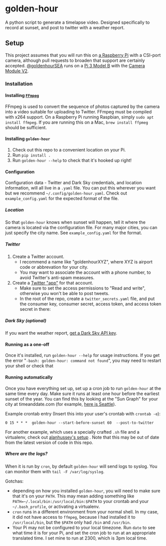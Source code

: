 # golden-hour

A python script to generate a timelapse video. Designed specifically to record at sunset, and post to twitter with a weather report.

## Setup

This project assumes that you will run this on [a Raspberry Pi][pi] with a CSI-port camera, although pull requests to broaden that support are certainly accepted. [@goldenhourSEA][goldenhourSEA] runs on a [Pi 3 Model B][model-3] with the [Camera Module V2][camera].

[pi]: https://www.raspberrypi.org
[camera]: https://www.raspberrypi.org/products/camera-module-v2/
[goldenhourSEA]: https://twitter.com/goldenhourSEA
[model-3]: https://www.raspberrypi.org/products/raspberry-pi-3-model-b/

### Installation

#### Installing [`FFmpeg`][ffmpeg]

FFmpeg is used to convert the sequence of photos captured by the camera into a video suitable for uploading to Twitter. FFmpeg must be compiled with x264 support. On a Raspberry Pi running Raspbian, simply `sudo apt install ffmpeg`. If you are running this on a Mac, `brew install ffpmeg` should be sufficient.

[ffmpeg]: http://ffmpeg.org

#### Installing `golden-hour`

1. Check out this repo to a convenient location on your Pi.
2. Run `pip install .`
3. Run `golden-hour --help` to check that it's hooked up right!

#### Configuration

Configuration data - Twitter and Dark Sky credentials, and location information, will all live in a `.yaml` file.
You can put this wherever you want but we recommend `~/.config/golden-hour.yaml`. 
Check out `example_config.yaml` for the expected format of the file.

##### Location

So that `golden-hour` knows when sunset will happen, tell it where the camera is located via the configuration file. For many major cities, you can just specify the city name.
See `example_config.yaml` for the format.

##### Twitter

1. Create a Twitter account.
    - I recommend a name like "goldenhourXYZ", where XYZ is airport code or abbrevation for your city.
    - You may want to associate the account with a phone number, to avoid Twitter's anti-spam measures.
2. Create a [Twitter "app"][twitter-app] for that account.
    - Make sure to set the access permissions to "Read and write", otherwise you won't be able to post tweets.
    - In the root of the repo, create a `twitter_secrets.yaml` file, and put the consumer key, consumer secret, access token, and access token secret in there:

[twitter-app]: https://apps.twitter.com

##### Dark Sky *(optional)*

If you want the weather report, [get a Dark Sky API key][dark-sky-api].

[dark-sky-api]: https://darksky.net/dev

#### Running as a one-off

Once it's installed, run `golden-hour --help` for usage instructions.
If you get the error "`-bash: golden-hour: command not found`", you may need to restart your shell or check that 

#### Running automatically

Once you have everything set up, set up a cron job to run `golden-hour` at the same time every day. Make sure it runs at least one hour before the earliest sunset of the year. You can find this by looking at the "Sun Graph" for your city at timeanddate.com (for example, [here is Seattle](https://www.timeanddate.com/sun/usa/seattle)).

Example crontab entry (Insert this into your user's crontab with `crontab -e`):
```cron
0 15 * * *  golden-hour --start-before-sunset 60  --post-to-twitter
```
For another example, which uses a specially crafted `.sh` file and a virtualenv, check out [alanhussey's setup](`https://gist.github.com/alanhussey/0f5ccbd1f28e1c7d2c851bff5c496889`) . Note that this may be out of date from the latest version of code in this repo.

##### Where are the logs?

When it is run by `cron`, by default `golden-hour` will send logs to syslog. You can monitor them with `tail -F /var/log/syslog`.

Gotchas:

- depending on how you installed `golden-hour`, you will need to make sure that it's on your `PATH`. This may mean adding something like `PATH=~/.local/bin:/usr/local/bin:$PATH` to your crontab and your `~/.bash_profile`, or activating a virtualenv.
- `cron` runs in a different environment from your normal shell. In my case, it did not have access to `ffmpeg`, because I had installed it to `/usr/local/bin`, but the `$PATH` only had `/bin` and `/usr/bin`.
- Your Pi may not be configured to your local timezone. Run `date` to see what time it is for your Pi, and set the cron job to run at an appropriate translated time. I set mine to run at 2300, which is 3pm local time.
